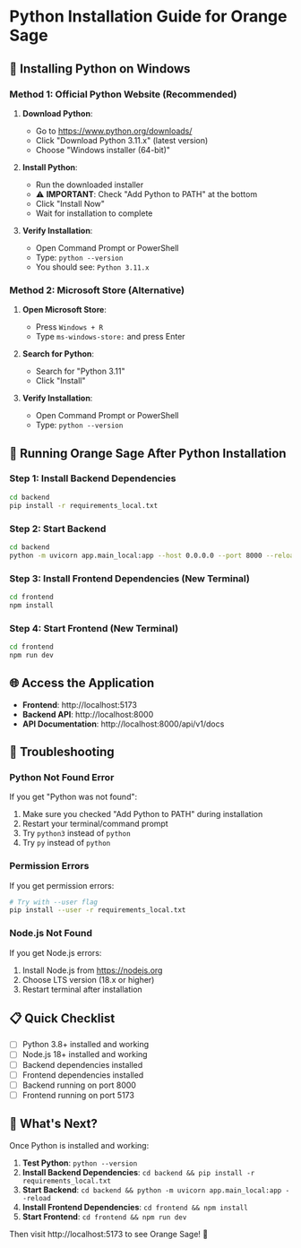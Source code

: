 # Python Installation Guide for Orange Sage

## 🐍 Installing Python on Windows

### Method 1: Official Python Website (Recommended)

1. **Download Python**:
   - Go to https://www.python.org/downloads/
   - Click "Download Python 3.11.x" (latest version)
   - Choose "Windows installer (64-bit)"

2. **Install Python**:
   - Run the downloaded installer
   - ⚠️ **IMPORTANT**: Check "Add Python to PATH" at the bottom
   - Click "Install Now"
   - Wait for installation to complete

3. **Verify Installation**:
   - Open Command Prompt or PowerShell
   - Type: `python --version`
   - You should see: `Python 3.11.x`

### Method 2: Microsoft Store (Alternative)

1. **Open Microsoft Store**:
   - Press `Windows + R`
   - Type `ms-windows-store:` and press Enter

2. **Search for Python**:
   - Search for "Python 3.11"
   - Click "Install"

3. **Verify Installation**:
   - Open Command Prompt or PowerShell
   - Type: `python --version`

## 🚀 Running Orange Sage After Python Installation

### Step 1: Install Backend Dependencies
```bash
cd backend
pip install -r requirements_local.txt
```

### Step 2: Start Backend
```bash
cd backend
python -m uvicorn app.main_local:app --host 0.0.0.0 --port 8000 --reload
```

### Step 3: Install Frontend Dependencies (New Terminal)
```bash
cd frontend
npm install
```

### Step 4: Start Frontend (New Terminal)
```bash
cd frontend
npm run dev
```

## 🌐 Access the Application

- **Frontend**: http://localhost:5173
- **Backend API**: http://localhost:8000
- **API Documentation**: http://localhost:8000/api/v1/docs

## 🔧 Troubleshooting

### Python Not Found Error
If you get "Python was not found":
1. Make sure you checked "Add Python to PATH" during installation
2. Restart your terminal/command prompt
3. Try `python3` instead of `python`
4. Try `py` instead of `python`

### Permission Errors
If you get permission errors:
```bash
# Try with --user flag
pip install --user -r requirements_local.txt
```

### Node.js Not Found
If you get Node.js errors:
1. Install Node.js from https://nodejs.org
2. Choose LTS version (18.x or higher)
3. Restart terminal after installation

## 📋 Quick Checklist

- [ ] Python 3.8+ installed and working
- [ ] Node.js 18+ installed and working
- [ ] Backend dependencies installed
- [ ] Frontend dependencies installed
- [ ] Backend running on port 8000
- [ ] Frontend running on port 5173

## 🎯 What's Next?

Once Python is installed and working:

1. **Test Python**: `python --version`
2. **Install Backend Dependencies**: `cd backend && pip install -r requirements_local.txt`
3. **Start Backend**: `cd backend && python -m uvicorn app.main_local:app --reload`
4. **Install Frontend Dependencies**: `cd frontend && npm install`
5. **Start Frontend**: `cd frontend && npm run dev`

Then visit http://localhost:5173 to see Orange Sage! 🎉
